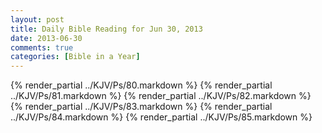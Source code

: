 ```yaml
---
layout: post
title: Daily Bible Reading for Jun 30, 2013
date: 2013-06-30
comments: true
categories: [Bible in a Year]
---
```

{% render_partial ../KJV/Ps/80.markdown %}
{% render_partial ../KJV/Ps/81.markdown %}
{% render_partial ../KJV/Ps/82.markdown %}
{% render_partial ../KJV/Ps/83.markdown %}
{% render_partial ../KJV/Ps/84.markdown %}
{% render_partial ../KJV/Ps/85.markdown %}
